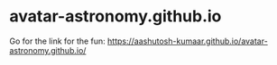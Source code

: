 # avatar-astronomy.github.io
Go for the link for the fun:
https://aashutosh-kumaar.github.io/avatar-astronomy.github.io/
